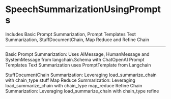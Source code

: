 # SpeechSummarizationUsingPrompts
Includes Basic Prompt Summarization, Prompt Templates Text Summarization, StuffDocumentChain, Map Reduce and Refine Chain


--------------------------------------------------------------------------------------------------------------------------------------------------------------------------------------------
Basic Prompt Summarization:  Uses AIMessage, HumanMessage and SystemMessage from langchain.Schema with ChatOpenAI
Prompt Templates Text Summarization uses PromptTemplate from Langchain

StuffDocumentChain Summarization: Leveraging load_summarize_chain with chain_type stuff
Map Reduce Summarization: Leveraging load_summarize_chain with chain_type map_reduce
Refine Chain Summarization: Leveraging load_summarize_chain with chain_type refine
